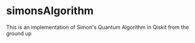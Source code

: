 # simonsAlgorithm
This is an implementation of Simon's  Quantum Algorithm in Qiskit from the ground up
